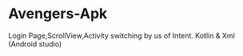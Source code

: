 # Avengers-Apk
Login Page,ScrollView,Activity switching by us of Intent.  Kotlin &amp; Xml (Android studio)
